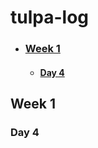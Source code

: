 # tulpa-log

- ### [Week 1](#week-1)
    - #### [Day 4](#day-4)

## Week 1




















































### Day 4
